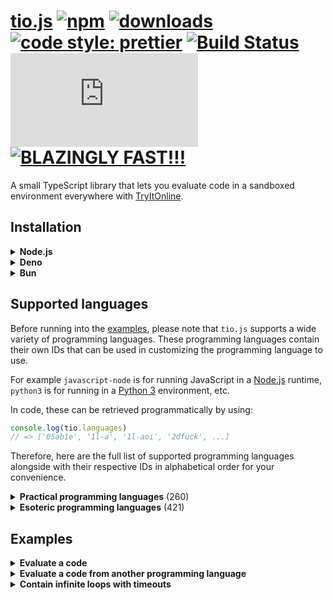# [tio.js][npm-url] [![npm][npm-image]][npm-url] [![downloads][downloads-image]][downloads-url] [![code style: prettier][prettier-image]][prettier-url] [![Build Status][ci-image]][ci-url] [![license][github-license-image]][github-license-url] [![BLAZINGLY FAST!!!][blazingly-fast-image]][blazingly-fast-url]

[npm-image]: https://img.shields.io/npm/v/tio.js.svg?style=flat-square
[npm-url]: https://npmjs.org/package/tio.js
[downloads-image]: https://img.shields.io/npm/dt/tio.js.svg?style=flat-square
[downloads-url]: https://npmjs.org/package/tio.js
[prettier-image]: https://img.shields.io/badge/code_style-prettier-ff69b4.svg?style=flat-square
[prettier-url]: https://github.com/prettier/prettier
[ci-image]: https://github.com/null8626/tio.js/workflows/CI/badge.svg
[ci-url]: https://github.com/null8626/tio.js/actions/workflows/CI.yml
[github-license-image]: https://img.shields.io/npm/l/tio.js?style=flat-square
[github-license-url]: https://github.com/null8626/tio.js/blob/master/LICENSE
[blazingly-fast-image]: https://img.shields.io/badge/speed-BLAZINGLY%20FAST!!!%20%F0%9F%94%A5%F0%9F%9A%80%F0%9F%92%AA%F0%9F%98%8E-brightgreen.svg?style=flat-square
[blazingly-fast-url]: https://twitter.com/acdlite/status/974390255393505280

A small TypeScript library that lets you evaluate code in a sandboxed environment everywhere with [TryItOnline](https://tio.run).

## Installation

<details>
<summary><b>Node.js</b></summary>

In your shell:

```console
$ npm install tio.js
```

In your code:

```js
import tio from 'tio.js'
```

</details>
<details>
<summary><b>Deno</b></summary>

In your code:

```js
import tio from 'npm:tio.js'
```

</details>
<details>
<summary><b>Bun</b></summary>

In your shell:

```console
$ bun install tio.js
```

In your code:

```js
import tio from 'tio.js'
```

</details>

## Supported languages

Before running into the [examples](#examples), please note that `tio.js` supports a wide variety of programming languages. These programming languages contain their own IDs that can be used in customizing the programming language to use.

For example `javascript-node` is for running JavaScript in a [Node.js](https://nodejs.org) runtime, `python3` is for running in a [Python 3](https://docs.python.org/3/) environment, etc.

In code, these can be retrieved programmatically by using:

```js
console.log(tio.languages)
// => ['05ab1e', '1l-a', '1l-aoi', '2dfuck', ...]
```

Therefore, here are the full list of supported programming languages alongside with their respective IDs in alphabetical order for your convenience.

<details>
<summary><b>Practical programming languages</b> (260)</summary>

| Name | ID |
|---|---|
| [ABC](https://homepages.cwi.nl/~steven/abc/) | `abc` |
| [ABC-assembler](https://github.com/Ourous/abc-wrapper-linux) | `abc-assembler` |
| [Ada (GNAT)](https://www.gnu.org/software/gnat/) | `ada-gnat` |
| [Agda](http://wiki.portal.chalmers.se/agda) | `agda` |
| [ALGOL 68 (Genie)](https://jmvdveer.home.xs4all.nl/algol.html) | `algol68g` |
| [Alice ML](https://github.com/aliceml/aliceml) | `aliceml` |
| [APL (Dyalog Unicode)](https://www.dyalog.com/) | `apl-dyalog` |
| [APL (Dyalog Classic)](https://www.dyalog.com/) | `apl-dyalog-classic` |
| [APL (Dyalog Extended)](https://github.com/abrudz/dyalog-apl-extended) | `apl-dyalog-extended` |
| [APL (dzaima/APL)](https://github.com/dzaima/APL) | `apl-dzaima` |
| [APL (ngn/apl)](https://gitlab.com/n9n/apl) | `apl-ngn` |
| [Appleseed](https://github.com/dloscutoff/appleseed) | `appleseed` |
| [ASPeRiX](https://github.com/TryItOnline/asperix) | `asperix` |
| [Assembly (as, x64, Linux)](https://sourceware.org/binutils/docs/as/index.html) | `assembly-as` |
| [Assembly (fasm, x64, Linux)](https://flatassembler.net/) | `assembly-fasm` |
| [Assembly (gcc, x64, Linux)](https://gcc.gnu.org/) | `assembly-gcc` |
| [Assembly (JWasm, x64, Linux)](https://github.com/JWasm/JWasm) | `assembly-jwasm` |
| [Assembly (nasm, x64, Linux)](http://www.nasm.us/) | `assembly-nasm` |
| [ATS2](https://sourceforge.net/projects/ats2-lang/) | `ats2` |
| [Attache](https://github.com/ConorOBrien-Foxx/Attache) | `attache` |
| [AWK](https://www.gnu.org/software/gawk/manual/gawk.html) | `awk` |
| [Bash](https://www.gnu.org/software/bash/) | `bash` |
| [bc](https://www.gnu.org/software/bc/manual/html_mono/bc.html) | `bc` |
| [BeanShell](http://www.beanshell.org/) | `beanshell` |
| [Boo](http://boo-lang.org/) | `boo` |
| [bosh](http://schilytools.sourceforge.net/bosh.html) | `bosh` |
| [Bracmat](https://github.com/BartJongejan/Bracmat) | `bracmat` |
| [Brat](https://github.com/presidentbeef/brat) | `brat` |
| [C (clang)](http://clang.llvm.org/) | `c-clang` |
| [C (gcc)](https://gcc.gnu.org/) | `c-gcc` |
| [C (tcc)](http://savannah.nongnu.org/projects/tinycc) | `c-tcc` |
| [Caboose](https://github.com/CabooseLang/Caboose) | `caboose` |
| [CakeML](https://cakeml.org/) | `cakeml` |
| [calc (TTK)](http://ciar.org/ttk/codecloset/calc/) | `calc2` |
| [Ceylon](https://ceylon-lang.org/) | `ceylon` |
| [Charm](https://github.com/Aearnus/charm) | `charm` |
| [Chapel](http://chapel.cray.com/) | `chapel` |
| [Checked C](https://github.com/Microsoft/checkedc) | `checkedc` |
| [Cheddar](http://cheddar.vihan.org/) | `cheddar` |
| [CIL (Mono IL assembler)](http://www.mono-project.com/docs/tools+libraries/tools/monodis/) | `cil-mono` |
| [cixl](https://github.com/basic-gongfu/cixl) | `cixl` |
| [Clean](https://github.com/Ourous/curated-clean-linux) | `clean` |
| [CLIPS](http://www.clipsrules.net/) | `clips` |
| [Common Lisp](http://www.clisp.org/) | `clisp` |
| [Clojure](https://clojure.org/) | `clojure` |
| [COBOL (GNU)](https://sourceforge.net/projects/open-cobol/) | `cobol-gnu` |
| [Cobra](http://cobra-language.com/) | `cobra` |
| [Coconut](http://coconut-lang.org/) | `coconut` |
| [CoffeeScript 1](http://coffeescript.org/) | `coffeescript` |
| [CoffeeScript 2](http://coffeescript.org/) | `coffeescript2` |
| [C++ (clang)](http://clang.llvm.org/) | `cpp-clang` |
| [C++ (gcc)](https://gcc.gnu.org/) | `cpp-gcc` |
| [CPY](https://github.com/vrsperanza/CPY) | `cpy` |
| [Cryptol](https://www.cryptol.net/) | `cryptol` |
| [Crystal](https://crystal-lang.org) | `crystal` |
| [C# (.NET Core)](https://www.microsoft.com/net/core/platform) | `cs-core` |
| [C# (Visual C# Compiler)](http://www.mono-project.com/docs/about-mono/releases/5.0.0/#csc) | `cs-csc` |
| [C# (Visual C# Interactive Compiler)](http://www.mono-project.com/docs/about-mono/releases/5.0.0/#csc) | `cs-csi` |
| [C# (Mono C# compiler)](http://www.mono-project.com/docs/about-mono/languages/csharp/) | `cs-mono` |
| [C# (Mono C# Shell)](http://www.mono-project.com/docs/tools+libraries/tools/repl/) | `cs-mono-shell` |
| [Curry (PAKCS)](https://www.informatik.uni-kiel.de/~pakcs/) | `curry-pakcs` |
| [Curry (Sloth)](http://babel.ls.fi.upm.es/research/Sloth/) | `curry-sloth` |
| [Cyclone](http://cyclone.thelanguage.org/) | `cyclone` |
| [D](https://dlang.org/) | `d` |
| [Dafny](https://github.com/Microsoft/dafny) | `dafny` |
| [Dart](https://www.dartlang.org/) | `dart` |
| [Dash](https://wiki.debian.org/Shell) | `dash` |
| [dc](https://www.gnu.org/software/bc/manual/dc-1.05/html_mono/dc.html) | `dc` |
| [dg](https://pyos.github.io/dg/) | `dg` |
| [DScript](https://github.com/ConorOBrien-Foxx/DScript) | `dscript` |
| [eC](https://ecere.org/) | `ec` |
| [ecpp + C (gcc)](https://github.com/aaronryank/ecpp) | `ecpp-c` |
| [ecpp + C++ (gcc)](https://github.com/aaronryank/ecpp) | `ecpp-cpp` |
| [Dyvil](https://github.com/dyvil/dyvil) | `dyvil` |
| [ed](https://www.gnu.org/software/ed/) | `ed` |
| [Egel](https://github.com/egel-lang/egel) | `egel` |
| [ELF (x86/x64, Linux)](https://refspecs.linuxfoundation.org/elf/elf.pdf) | `elf` |
| [Elixir](https://elixir-lang.org/) | `elixir` |
| [Emacs Lisp](https://www.gnu.org/software/emacs/manual/eintr.html) | `emacs-lisp` |
| [Erlang (escript)](http://erlang.org/doc/man/escript.html) | `erlang-escript` |
| [es](https://github.com/wryun/es-shell) | `es` |
| [Euphoria 3](http://rapideuphoria.com/index.html) | `euphoria3` |
| [Euphoria 4](https://openeuphoria.org) | `euphoria4` |
| [Factor](https://factorcode.org/) | `factor` |
| [Fantom](http://fantom.org/) | `fantom` |
| [Farnsworth](https://metacpan.org/pod/Language::Farnsworth) | `farnsworth` |
| [Felix](https://github.com/felix-lang/felix) | `felix` |
| [fish](https://fishshell.com/) | `fish-shell` |
| [FOCAL-69](http://www.cozx.com/dpitts/) | `focal` |
| [Forth (gforth)](http://www.complang.tuwien.ac.at/forth/gforth/Docs-html/) | `forth-gforth` |
| [Fortran (GFortran)](https://gcc.gnu.org/fortran/) | `fortran-gfortran` |
| [F# (.NET Core)](https://www.microsoft.com/net/core/platform) | `fs-core` |
| [F# (Mono)](http://www.mono-project.com/) | `fs-mono` |
| [Funky](https://github.com/TehFlaminTaco/Funky) | `funky` |
| [Funky 2](https://github.com/TehFlaminTaco/Funky2) | `funky2` |
| [GAP](https://www.gap-system.org/) | `gap` |
| [Gema](http://gema.sourceforge.net/) | `gema` |
| [gnuplot](http://www.gnuplot.info/) | `gnuplot` |
| [Go](https://golang.org/) | `go` |
| [Granule](https://github.com/granule-project/granule) | `granule` |
| [Groovy](http://groovy-lang.org/) | `groovy` |
| [Gwion](https://github.com/fennecdjay/gwion) | `gwion` |
| [HadesLang](https://github.com/Azer0s/HadesLang) | `hades` |
| [Haskell](https://www.haskell.org/) | `haskell` |
| [Haskell 1.2 (Gofer)](https://github.com/stasoid/Gofer) | `haskell-gofer` |
| [Haskell 98 (Hugs)](https://www.haskell.org/hugs) | `haskell-hugs` |
| [Literate Haskell](https://www.haskell.org/onlinereport/literate.html) | `haskell-literate` |
| [Haxe](https://haxe.org) | `haxe` |
| [Hobbes](https://github.com/Morgan-Stanley/hobbes) | `hobbes` |
| [Huginn](https://huginn.org/) | `huginn` |
| [Hy](http://hylang.org/) | `hy` |
| [Icon](https://github.com/gtownsend/icon) | `icon` |
| [Idris](https://www.idris-lang.org/) | `idris` |
| [ink](https://github.com/inkle/ink) | `ink` |
| [Io](http://iolanguage.org/) | `io` |
| [J](http://jsoftware.com/) | `j` |
| [jq](https://stedolan.github.io/jq/) | `jq` |
| [Jx](http://www.2bestsystems.com/foundation/j/jx1/) | `jx` |
| [Java (JDK)](http://jdk.java.net/) | `java-jdk` |
| [Java (OpenJDK 8)](http://openjdk.java.net/) | `java-openjdk` |
| [JavaScript (Babel Node)](https://babeljs.io/) | `javascript-babel-node` |
| [JavaScript (Node.js)](https://nodejs.org) | `javascript-node` |
| [JavaScript (SpiderMonkey)](https://developer.mozilla.org/en-US/docs/Mozilla/Projects/SpiderMonkey/Releases/45) | `javascript-spidermonkey` |
| [JavaScript (V8)](https://v8.dev/) | `javascript-v8` |
| [Joy](http://www.latrobe.edu.au/humanities/research/research-projects/past-projects/joy-programming-language) | `joy` |
| [Julia 0.4](http://julialang.org/) | `julia` |
| [Julia 1.0](http://julialang.org/) | `julia1x` |
| [Julia 0.5](http://julialang.org/) | `julia5` |
| [Julia 0.6](http://julialang.org/) | `julia6` |
| [Julia 0.7](http://julialang.org/) | `julia7` |
| [K (Kona)](https://github.com/kevinlawler/kona) | `k-kona` |
| [K (ngn/k)](https://bitbucket.org/ngn/k) | `k-ngn` |
| [K (oK)](https://github.com/JohnEarnest/ok) | `k-ok` |
| [Kobeři-C](https://github.com/fpeterek/Koberi-C) | `koberi-c` |
| [Koka](https://github.com/koka-lang/koka) | `koka` |
| [Kotlin](https://kotlinlang.org) | `kotlin` |
| [ksh](http://www.kornshell.com/) | `ksh` |
| [Lean](https://leanprover.github.io/) | `lean` |
| [Lily](http://fascinatedbox.github.io/lily/) | `lily` |
| [LLVM IR](http://llvm.org/docs/LangRef.html) | `llvm` |
| [Lua](https://www.lua.org/) | `lua` |
| [Lua (LuaJIT)](https://luajit.org/) | `lua-luajit` |
| [Lua (OpenResty)](https://openresty.org/en/) | `lua-openresty` |
| [M4](https://www.gnu.org/software/m4/m4.html) | `m4` |
| [Make](https://www.gnu.org/software/make/) | `make` |
| [Mamba](https://github.com/Gelbpunkt/mamba-lang) | `mamba` |
| [Wolfram Language (Mathematica)](https://www.wolfram.com/wolframscript/) | `mathematica` |
| [Mathics](http://mathics.github.io/) | `mathics` |
| [Maxima](http://maxima.sourceforge.net/) | `maxima` |
| [Moonscript](https://moonscript.org) | `moonscript` |
| [Mouse-79](http://mouse.davidgsimpson.com/mouse79/) | `mouse` |
| [Mouse-2002](http://mouse.davidgsimpson.com/mouse2002/) | `mouse2002` |
| [Mouse-83](http://mouse.davidgsimpson.com/mouse83/) | `mouse83` |
| [MUMPS](http://www.cs.uni.edu/~okane/) | `mumps` |
| [MY-BASIC](https://github.com/paladin-t/my_basic) | `my-basic` |
| [Nial](https://github.com/danlm/QNial7) | `nial` |
| [Nim](http://nim-lang.org/) | `nim` |
| [Oberon-07](https://miasap.se/obnc/) | `oberon-07` |
| [Object Pascal (FPC)](https://www.freepascal.org/) | `object-pascal-fpc` |
| [Objective-C (clang)](http://clang.llvm.org/) | `objective-c-clang` |
| [Objective-C (gcc)](https://gcc.gnu.org/onlinedocs/gcc-7.1.0/gcc/Objective-C.html) | `objective-c-gcc` |
| [occam-pi](http://projects.cs.kent.ac.uk/projects/kroc/trac/) | `occam-pi` |
| [OCaml](http://www.ocaml.org/) | `ocaml` |
| [Octave](https://www.gnu.org/software/octave/) | `octave` |
| [Odin](https://github.com/odin-lang/Odin) | `odin` |
| [OSH](https://www.oilshell.org/) | `osh` |
| [Pari/GP](http://pari.math.u-bordeaux.fr/) | `pari-gp` |
| [Pascal (FPC)](https://www.freepascal.org/) | `pascal-fpc` |
| [Perl 4](https://www.perl.org/) | `perl4` |
| [Perl 5](https://www.perl.org/) | `perl5` |
| [Perl 5 (cperl)](http://perl11.org/cperl/) | `perl5-cperl` |
| [Perl 6](https://github.com/nxadm/rakudo-pkg) | `perl6` |
| [Perl 6 (Niecza)](https://github.com/sorear/niecza) | `perl6-niecza` |
| [Phoenix](https://github.com/senselogic/PHOENIX) | `phoenix` |
| [PHP](https://php.net/) | `php` |
| [Physica](https://github.com/Mr-Xcoder/Physica) | `physica` |
| [PicoLisp](http://picolisp.com/) | `picolisp` |
| [Pike](https://pike.lysator.liu.se/) | `pike` |
| [PILOT (psPILOT)](https://github.com/FreeTrav/psPILOT) | `pilot-pspilot` |
| [PILOT (RPilot)](https://github.com/TryItOnline/pilot-rpilot) | `pilot-rpilot` |
| [Pony](https://www.ponylang.org/) | `pony` |
| [Positron](https://github.com/alexander-liao/positron) | `positron` |
| [PostScript (xpost)](https://github.com/luser-dr00g/xpost) | `postscript-xpost` |
| [PowerShell](https://github.com/TryItOnline/TioSetup/wiki/Powershell) | `powershell` |
| [PowerShell Core](https://github.com/PowerShell/PowerShell) | `powershell-core` |
| [Prolog (Ciao)](https://ciao-lang.org) | `prolog-ciao` |
| [Prolog (SWI)](http://www.swi-prolog.org) | `prolog-swi` |
| [Proton](https://github.com/alexander-liao/proton) | `proton` |
| [Proton 2.0](https://github.com/alexander-liao/proton-2.0) | `proton2` |
| [P#](https://github.com/p-org/PSharp) | `ps-core` |
| [Pure](https://github.com/agraef/pure-lang) | `pure` |
| [PureScript](http://www.purescript.org/) | `purescript` |
| [Python 1](https://www.python.org/download/releases/1.6.1/) | `python1` |
| [Python 2](https://docs.python.org/2/) | `python2` |
| [Python 2 (Cython)](http://cython.org/) | `python2-cython` |
| [Python 2 (IronPython)](http://ironpython.net) | `python2-iron` |
| [Python 2 (Jython)](http://www.jython.org) | `python2-jython` |
| [Python 2 (PyPy)](http://pypy.org/) | `python2-pypy` |
| [Python 3](https://docs.python.org/3/) | `python3` |
| [Python 3.8 (pre-release)](https://docs.python.org/3.8/) | `python38pr` |
| [Python 3 (Cython)](http://cython.org/) | `python3-cython` |
| [Python 3 (PyPy)](http://pypy.org/) | `python3-pypy` |
| [Python 3 (Stackless)](https://github.com/stackless-dev/stackless) | `python3-stackless` |
| [Q#](https://docs.microsoft.com/en-us/quantum/quantum-qr-intro?view=qsharp-preview) | `qs-core` |
| [R](https://www.r-project.org/) | `r` |
| [Racket](https://racket-lang.org/) | `racket` |
| [RAD](https://bitbucket.org/zacharyjtaylor/rad) | `rad` |
| [Rapira](https://github.com/freeduke33/rerap2) | `rapira` |
| [Reason](https://reasonml.github.io) | `reason` |
| [REBOL](http://www.rebol.com/) | `rebol` |
| [REBOL 3](http://www.rebol.com/rebol3/) | `rebol3` |
| [Red](http://www.red-lang.org) | `red` |
| [Rexx (Regina)](http://www.rexx.org/) | `rexx` |
| [Ring](https://github.com/ring-lang/ring) | `ring` |
| [rk](https://github.com/aaronryank/rk-lang) | `rk` |
| [Röda](https://github.com/fergusq/roda) | `roda` |
| [Ruby](https://www.ruby-lang.org/) | `ruby` |
| [Rust](https://www.rust-lang.org/) | `rust` |
| [Scala](http://www.scala-lang.org/) | `scala` |
| [Chez Scheme](https://cisco.github.io/ChezScheme/) | `scheme-chez` |
| [CHICKEN Scheme](https://www.call-cc.org/) | `scheme-chicken` |
| [Gambit Scheme (gsi)](http://gambitscheme.org) | `scheme-gambit` |
| [Guile](https://www.gnu.org/software/guile/) | `scheme-guile` |
| [sed 4.2.2](https://www.gnu.org/software/sed/) | `sed` |
| [sed](https://www.gnu.org/software/sed/) | `sed-gnu` |
| [sfk](http://stahlworks.com/dev/swiss-file-knife.html) | `sfk` |
| [Shnap](https://github.com/ShnapLang/Shnap) | `shnap` |
| [Sidef](https://github.com/trizen/sidef) | `sidef` |
| [Simula (cim)](https://directory.fsf.org/wiki/Cim) | `simula` |
| [SISAL](https://github.com/TryItOnline/sisalc) | `sisal` |
| [Standard ML (MLton)](http://www.mlton.org/) | `sml-mlton` |
| [SNOBOL4 (CSNOBOL4)](http://www.snobol4.org/csnobol4/) | `snobol4` |
| [Assembly (MIPS, SPIM)](https://github.com/TryItOnline/spim) | `spim` |
| [SQLite](https://www.sqlite.org/) | `sqlite` |
| [Squirrel](http://www.squirrel-lang.org/) | `squirrel` |
| [Stacked](https://github.com/ConorOBrien-Foxx/stacked) | `stacked` |
| [Swift](https://developer.apple.com/swift/) | `swift4` |
| [Tcl](http://tcl.tk/) | `tcl` |
| [tcsh](http://www.tcsh.org/) | `tcsh` |
| [TemplAt](https://github.com/ConorOBrien-Foxx/Attache/blob/master/TemplAt.md) | `templat` |
| [TypeScript](https://www.typescriptlang.org) | `typescript` |
| [uBASIC](https://github.com/EtchedPixels/ubasic) | `ubasic` |
| [Ursala](https://github.com/stasoid/Ursala) | `ursala` |
| [Vala](https://wiki.gnome.org/Projects/Vala) | `vala` |
| [Visual Basic .NET (.NET Core)](https://www.microsoft.com/net/core/platform) | `vb-core` |
| [Visual Basic .NET (Mono)](http://www.mono-project.com/docs/about-mono/languages/visualbasic/) | `visual-basic-net-mono` |
| [Visual Basic .NET (VBC)](http://www.mono-project.com/docs/about-mono/releases/5.12.0/#vbnet-compiler) | `visual-basic-net-vbc` |
| [V (vlang.io)](https://vlang.io) | `vlang` |
| [VSL](https://github.com/vsl-lang/VSL) | `vsl` |
| [WebAssembly (WaWrapper)](https://github.com/TryItOnline/wawrapper) | `wasm` |
| [Wren](https://github.com/munificent/wren) | `wren` |
| [Yabasic](http://www.yabasic.de) | `yabasic` |
| [yash](https://yash.osdn.jp) | `yash` |
| [B (ybc)](https://github.com/Leushenko/ybc) | `ybc` |
| [Z3](https://github.com/Z3Prover/z3) | `z3` |
| [Zephyr](https://github.com/dloscutoff/zephyr) | `zephyr` |
| [Zig](https://ziglang.org/) | `zig` |
| [zkl](http://www.zenkinetic.com/zkl.html) | `zkl` |
| [Zoidberg](https://metacpan.org/pod/Zoidberg) | `zoidberg` |
| [Zsh](https://www.zsh.org/) | `zsh` |

</summary>
</details>
<details>
<summary><b>Esoteric programming languages</b> (421)</summary>

| Name | ID |
|---|---|
| [4](https://github.com/urielieli/py-four) | `4` |
| [7](https://esolangs.org/wiki/7) | `7` |
| [33](https://github.com/TheOnlyMrCat/33) | `33` |
| [99](https://github.com/TryItOnline/99) | `99` |
| [05AB1E (legacy)](https://github.com/Adriandmen/05AB1E/tree/fb4a2ce2bce6660e1a680a74dd61b72c945e6c3b) | `05ab1e` |
| [1L_a](https://github.com/TryItOnline/1L_a) | `1l-a` |
| [1L_AOI](https://github.com/stasoid/1L_AOI) | `1l-aoi` |
| [2DFuck](https://gitlab.com/TheWastl/2DFuck) | `2dfuck` |
| [2L](https://github.com/TryItOnline/2L) | `2l` |
| [2sable](https://github.com/Adriandmen/2sable) | `2sable` |
| [3var](https://esolangs.org/wiki/3var) | `3var` |
| [a-gram](https://github.com/p1xels/a-gram) | `a-gram` |
| [A Pear Tree](https://esolangs.org/wiki/A_Pear_Tree) | `a-pear-tree` |
| [Acc!!](https://github.com/dloscutoff/Esolangs/tree/master/Acc!!) | `accbb` |
| [Aceto](https://github.com/aceto/aceto) | `aceto` |
| [Actually](https://github.com/Mego/Seriously) | `actually` |
| [Adapt](https://github.com/cairdcoinheringaahing/adapt) | `adapt` |
| [Add++](https://github.com/cairdcoinheringaahing/AddPlusPlus) | `addpp` |
| [ADJUST](https://github.com/TryItOnline/adjust) | `adjust` |
| [Agony](https://github.com/royvanrijn/JAgony) | `agony` |
| [Ahead](https://github.com/ajc2/ahead) | `ahead` |
| [Aheui (esotope)](https://github.com/aheui/pyaheui) | `aheui` |
| [Alchemist](https://github.com/bforte/Alchemist) | `alchemist` |
| [Alice](https://github.com/m-ender/alice) | `alice` |
| [Alice & Bob](https://github.com/bforte/alice-bob) | `alice-bob` |
| [AlphaBeta](https://github.com/TryItOnline/alphabeta) | `alphabeta` |
| [Alphabetti spaghetti](https://github.com/stasoid/Alphabetti-spaghetti) | `alphabetti-spaghetti` |
| [Alphuck](https://github.com/TryItOnline/brainfuck) | `alphuck` |
| [Alumin](https://github.com/ConorOBrien-Foxx/Alumin) | `alumin` |
| [The Amnesiac From Minsk](https://github.com/pavelbraginskiy/TheAmnesiacFromMinsk) | `amnesiac-from-minsk` |
| [Ante](https://github.com/michaeldv/ante) | `ante` |
| [anyfix](https://github.com/alexander-liao/anyfix) | `anyfix` |
| [ARBLE](https://github.com/TehFlaminTaco/ARBLE) | `arble` |
| [Archway](https://github.com/TryItOnline/archway) | `archway` |
| [Archway2](https://github.com/TryItOnline/archway) | `archway2` |
| [Arcyóu](https://github.com/Nazek42/arcyou) | `arcyou` |
| [ArnoldC](https://lhartikk.github.io/ArnoldC/) | `arnoldc` |
| [AsciiDots](https://github.com/aaronduino/asciidots) | `asciidots` |
| [Aubergine](https://esolangs.org/wiki/Aubergine) | `aubergine` |
| [axo](https://esolangs.org/wiki/Axo) | `axo` |
| [Backhand](https://github.com/GuyJoKing/Backhand) | `backhand` |
| [Bitwise Cyclic Tag But Way Worse](https://github.com/MilkyWay90/Bitwise-Cyclic-Tag-But-Way-Worse) | `bctbww` |
| [Bitwise Cyclic Tag But Way Worse 2.0](https://github.com/MilkyWay90/Bitwise-Cyclic-Tag-But-Way-Worse) | `bctbww2` |
| [Beam](https://github.com/ETHproductions/beam-js) | `beam` |
| [Bean](https://github.com/patrickroberts/bean) | `bean` |
| [Beatnik](https://esolangs.org/wiki/Beatnik) | `beatnik` |
| [Beeswax](https://github.com/m-lohmann/BeeswaxEsolang.jl) | `beeswax` |
| [Befunge-93](https://github.com/catseye/Befunge-93) | `befunge` |
| [Befunge-93 (FBBI)](https://github.com/catseye/FBBI) | `befunge-93-fbbi` |
| [Befunge-93 (MTFI)](https://github.com/TryItOnline/befunge-97-mtfi) | `befunge-93-mtfi` |
| [Befunge-93 (PyFunge)](https://pythonhosted.org/PyFunge/) | `befunge-93-pyfunge` |
| [Befunge-96 (MTFI)](https://github.com/TryItOnline/befunge-97-mtfi) | `befunge-96-mtfi` |
| [Befunge-97 (MTFI)](https://github.com/TryItOnline/befunge-97-mtfi) | `befunge-97-mtfi` |
| [Befunge-98 (FBBI)](https://github.com/catseye/FBBI) | `befunge-98` |
| [Befunge-98 (PyFunge)](https://pythonhosted.org/PyFunge/) | `befunge-98-pyfunge` |
| [Bit](https://github.com/FireCubez/bit) | `bit` |
| [BitBitJump](https://github.com/TryItOnline/bitbitjump) | `bitbitjump` |
| [bitch](https://github.com/Helen0903/bitch) | `bitch` |
| [bitch (bit-h)](https://github.com/int-e/bits/tree/master/hs) | `bitch-bith` |
| [bitch (shifty)](https://github.com/int-e/bits/tree/master/cc) | `bitch-shifty` |
| [BitChanger](https://github.com/TryItOnline/bitchanger) | `bitchanger` |
| [BitCycle](https://github.com/dloscutoff/esolangs/tree/master/BitCycle) | `bitcycle` |
| [Bitwise](https://github.com/aaronryank/bitwise) | `bitwise` |
| [Black (blak)](https://github.com/TryItOnline/blak) | `blak` |
| [Binary Lambda Calculus](https://tromp.github.io/cl/cl.html) | `blc` |
| [Boolfuck](https://github.com/TryItOnline/boolfuck) | `boolfuck` |
| [Bot Engine](https://github.com/SuperJedi224/Bot-Engine) | `bot-engine` |
| [Brachylog v1](https://github.com/JCumin/Brachylog/releases) | `brachylog` |
| [Brachylog](https://github.com/JCumin/Brachylog) | `brachylog2` |
| [Braille](https://github.com/TryItOnline/braille) | `braille` |
| [Brain-Flak](https://github.com/DJMcMayhem/Brain-Flak) | `brain-flak` |
| [Brainbash](https://github.com/ConorOBrien-Foxx/Brainbash) | `brainbash` |
| [brainbool](https://github.com/TryItOnline/brainfuck) | `brainbool` |
| [BrainFlump](https://github.com/dylanrenwick/BrainFlump) | `brainflump` |
| [brainfuck](https://github.com/TryItOnline/brainfuck) | `brainfuck` |
| [Braingolf](https://github.com/dylanrenwick/braingolf) | `braingolf` |
| [Brain-Flak (BrainHack)](https://github.com/Flakheads/BrainHack) | `brainhack` |
| [Brainlove](https://github.com/TryItOnline/brainfuck) | `brainlove` |
| [BrainSpace](https://code.google.com/archive/p/brainspace/) | `brainspace` |
| [Brian & Chuck](https://github.com/m-ender/brian-chuck) | `brian-chuck` |
| [Broccoli](https://github.com/broccoli-lang/broccoli) | `broccoli` |
| [Bubblegum](https://esolangs.org/wiki/Bubblegum) | `bubblegum` |
| [Burlesque](https://github.com/FMNSSun/Burlesque) | `burlesque` |
| [BuzzFizz](https://esolangs.org/wiki/BuzzFizz) | `buzzfizz` |
| [Bitwise Fuckery](https://github.com/cairdcoinheringaahing/Bitwise-Fuckery) | `bwfuckery` |
| [Canvas](https://github.com/dzaima/Canvas) | `canvas` |
| [Cardinal](https://www.esolangs.org/wiki/Cardinal) | `cardinal` |
| [Carol & Dave](https://github.com/bforte/carol-dave) | `carol-dave` |
| [Carrot](https://github.com/kritixilithos/Carrot) | `carrot` |
| [Cascade](https://github.com/GuyJoKing/Cascade) | `cascade` |
| [Catholicon](https://github.com/okx-code/Catholicon) | `catholicon` |
| [Cauliflower](https://github.com/broccoli-lang/broccoli) | `cauliflower` |
| [Ceres](https://github.com/alexander-liao/ceres) | `ceres` |
| [Chain](https://github.com/ConorOBrien-Foxx/Chain) | `chain` |
| [Chef](http://search.cpan.org/~smueller/Acme-Chef/) | `chef` |
| [Changeling](https://github.com/DennisMitchell/shapescript) | `changeling` |
| [Charcoal](https://github.com/somebody1234/Charcoal) | `charcoal` |
| [Check](https://github.com/ScratchMan544/check-lang) | `check` |
| [Chip](https://github.com/Phlarx/chip) | `chip` |
| [Cinnamon Gum](https://github.com/quartata/cinnamon-gum) | `cinnamon-gum` |
| [CJam](https://sourceforge.net/p/cjam) | `cjam` |
| [Clam](https://github.com/dylanrenwick/Clam) | `clam` |
| [,,,](https://github.com/totallyhuman/commata) | `commata` |
| [Commentator](https://github.com/cairdcoinheringaahing/Commentator) | `commentator` |
| [Commercial](https://github.com/TryItOnline/commercial) | `commercial` |
| [Condit](https://github.com/TryItOnline/condit) | `condit` |
| [Convex](https://github.com/GamrCorps/Convex) | `convex` |
| [Cood](https://github.com/jesobreira/cood/tree/php-interpreter) | `cood` |
| [Corea](https://github.com/ConorOBrien-Foxx/Corea) | `corea` |
| [COW](https://bigzaphod.github.io/COW/) | `cow` |
| [cQuents](https://github.com/stestoltz/cQuents) | `cquents` |
| [Crayon](https://github.com/ETHproductions/crayon) | `crayon` |
| [CSL](https://github.com/jammy-dodgers/CSL) | `csl` |
| [Cubically](https://github.com/aaronryank/cubically) | `cubically` |
| [Cubix](https://github.com/ETHproductions/cubix) | `cubix` |
| [Curlyfrick](https://github.com/JonoCode9374/CFEsolang) | `curlyfrick` |
| [Cy](https://github.com/cyoce/Cy) | `cy` |
| [D2](https://github.com/ConorOBrien-Foxx/Attache/blob/master/D2.md) | `d2` |
| [Deadfish~](https://github.com/TryItOnline/deadfish-) | `deadfish-` |
| [Decimal](https://github.com/aaronryank/Decimal) | `decimal` |
| [Del\|m\|t](https://github.com/MistahFiggins/Delimit) | `delimit` |
| [Deorst](https://github.com/cairdcoinheringaahing/Deorst) | `deorst` |
| [Dirty](https://github.com/Ourous/dirty) | `dirty` |
| [Detour](https://github.com/cyoce/detour) | `detour` |
| [DOBELA](https://deewiant.iki.fi/projects/dobelx64/) | `dobela` |
| [DOBELA (dobcon)](https://github.com/stasoid/DOBELA) | `dobela-dobcon` |
| [Dodos](https://github.com/DennisMitchell/dodos) | `dodos` |
| [Dreaderef](https://github.com/ScratchMan544/Dreaderef) | `dreaderef` |
| [Drive-In Window](https://github.com/TryItOnline/drive-in-window) | `drive-in-window` |
| [DStack](https://github.com/alejandrocoria/DStack) | `dstack` |
| [eacal](https://github.com/ConorOBrien-Foxx/eacal) | `eacal` |
| [!@#$%^&*()_+](https://github.com/ConorOBrien-Foxx/ecndpcaalrlp) | `ecndpcaalrlp` |
| [Element](https://github.com/PhiNotPi/Element) | `element` |
| [ELVM-IR](https://github.com/shinh/elvm) | `elvm-ir` |
| [Emmental](https://github.com/catseye/Emmental) | `emmental` |
| [Emoji](https://esolangs.org/wiki/Emoji) | `emoji` |
| [Emoji-gramming](https://github.com/TryItOnline/Emoji-gramming) | `emoji-gramming` |
| [Emojicode 0.5](http://www.emojicode.org/) | `emojicode` |
| [Emojicode](http://www.emojicode.org/) | `emojicode6` |
| [EmojiCoder](https://github.com/TryItOnline/EmojiCoder) | `emojicoder` |
| [emotifuck](https://github.com/Romulus10/emotif___) | `emotifuck` |
| [Emotinomicon](https://github.com/ConorOBrien-Foxx/Emotinomicon) | `emotinomicon` |
| [(())](https://esolangs.org/wiki/(())) | `empty-nest` |
| [Enlist](https://github.com/alexander-liao/enlist) | `enlist` |
| [ESOPUNK](https://gitlab.com/Blacksilver/pyesopunk) | `esopunk` |
| [ETA](http://www.miketaylor.org.uk/tech/eta/doc/) | `eta` |
| [evil](https://web.archive.org/web/20070103000858/www1.pacific.edu/~twrensch/evil/index.html) | `evil` |
| [Explode](https://github.com/stestoltz/Explode) | `explode` |
| [Extended Brainfuck Type I](https://github.com/TryItOnline/brainfuck) | `extended-brainfuck-type-i` |
| [ExtraC](https://github.com/ConorOBrien-Foxx/extrac) | `extrac` |
| [face](https://github.com/KeyboardFire/face) | `face` |
| [FALSE](https://github.com/somebody1234/FALSE) | `false` |
| [FerNANDo](https://esolangs.org/wiki/FerNANDo) | `fernando` |
| [FEU](https://github.com/TryItOnline/feu) | `feu` |
| [FIM++](https://github.com/avian2/fimpp) | `fimpp` |
| [><>](https://esolangs.org/wiki/Fish) | `fish` |
| [Fission](https://github.com/C0deH4cker/Fission) | `fission` |
| [Fission 2](https://github.com/C0deH4cker/Fission) | `fission2` |
| [Flipbit](https://github.com/cairdcoinheringaahing/Flipbit) | `flipbit` |
| [Floater](https://github.com/Zom-B/Floater) | `floater` |
| [Flobnar](https://github.com/Reconcyl/flobnar) | `flobnar` |
| [Foam](https://github.com/Reconcyl/foam-lang) | `foam` |
| [Foo](https://esolangs.org/wiki/Foo) | `foo` |
| [Forget](https://github.com/BenjaminUrquhart/Forget) | `forget` |
| [Forked](https://github.com/aaronryank/Forked) | `forked` |
| [Forte](https://github.com/judofyr/forter) | `forte` |
| [Fourier](https://github.com/beta-decay/Fourier) | `fourier` |
| [FRACTRAN](https://github.com/DennisMitchell/ffi) | `fractran` |
| [Fueue](https://github.com/TryItOnline/fueue) | `fueue` |
| [Funciton](https://github.com/Timwi/Funciton) | `funciton` |
| [Functoid](https://github.com/bforte/Functoid) | `functoid` |
| [Fynyl](https://github.com/ConorOBrien-Foxx/Fynyl) | `fynyl` |
| [Gaia](https://github.com/splcurran/Gaia) | `gaia` |
| [Gaot++](https://github.com/TryItOnline/gaotpp) | `gaotpp` |
| [Geo](https://github.com/cairdcoinheringaahing/Orst-Geo) | `geo` |
| [Glypho](https://web.archive.org/web/20060621185740/http://www4.ncsu.edu/~bcthomp2/glypho.txt) | `glypho` |
| [Glypho (shorthand)](https://web.archive.org/web/20060621185740/http://www4.ncsu.edu/~bcthomp2/glypho.txt) | `glypho-shorthand` |
| [Gol><>](https://github.com/Sp3000/Golfish) | `golfish` |
| [GolfScript](http://www.golfscript.com/golfscript/) | `golfscript` |
| [Grass](https://github.com/TryItOnline/grass) | `grass` |
| [Grime](https://github.com/iatorm/grime) | `grime` |
| [GS2](https://github.com/nooodl/gs2) | `gs2` |
| [hASM](https://github.com/pavelbraginskiy/hASM) | `hasm` |
| [Haystack](https://github.com/kade-robertson/haystack) | `haystack` |
| [Half-Broken Car in Heavy Traffic](https://git.metanohi.name/hbcht.git/) | `hbcht` |
| [Hyper-Dimensional Brainfuck](https://github.com/Property404/hdbf) | `hdbf` |
| [Hexagony](https://github.com/m-ender/hexagony) | `hexagony` |
| [Hodor](https://github.com/hummingbirdtech/hodor) | `hodor` |
| [Homespring](https://github.com/TryItOnline/homespring) | `homespring` |
| [Hexadecimal Stacking Pseudo-Assembly Language](https://github.com/ConorOBrien-Foxx/Hexadecimal-Stacking-Pseudo-Assembly-Language) | `hspal` |
| [Husk](https://github.com/barbuz/Husk) | `husk` |
| [I](https://github.com/mlochbaum/ILanguage) | `i` |
| [iag](https://github.com/TryItOnline/iag) | `iag` |
| [Incident](https://github.com/TryItOnline/incident) | `incident` |
| [INTERCAL](http://www.catb.org/~esr/intercal/) | `intercal` |
| [JAEL](https://github.com/eduardoHoefel/JAEL) | `jael` |
| [J-uby](https://github.com/cyoce/J-uby) | `j-uby` |
| [Japt](https://github.com/ETHproductions/japt) | `japt` |
| [Jelly](https://github.com/DennisMitchell/jelly) | `jelly` |
| [Jellyfish](https://github.com/iatorm/jellyfish) | `jellyfish` |
| [kavod](https://github.com/ConorOBrien-Foxx/kavod) | `kavod` |
| [Keg](https://github.com/JonoCode9374/Keg) | `keg` |
| [Kipple (cipple)](https://github.com/graue/esofiles/tree/master/kipple) | `kipple-cipple` |
| [Klein](https://github.com/Wheatwizard/Klein) | `klein` |
| [krrp](https://github.com/jfrech/krrp) | `krrp` |
| [l33t](https://github.com/TryItOnline/l33t) | `l33t` |
| [Labyrinth](https://github.com/m-ender/labyrinth) | `labyrinth` |
| [Lean Mean Bean Machine](https://github.com/dylanrenwick/lmbm) | `lmbm` |
| [LNUSP](https://github.com/TryItOnline/lnusp) | `lnusp` |
| [Locksmith](https://github.com/ConorOBrien-Foxx/Locksmith) | `locksmith` |
| [Logicode](https://github.com/LogicodeLang/Logicode) | `logicode` |
| [LOLCODE](http://lolcode.org/) | `lolcode` |
| [Lost](https://github.com/Wheatwizard/Lost) | `lost` |
| [LOWER](https://github.com/ConorOBrien-Foxx/LOWER) | `lower` |
| [Ly](https://github.com/LyricLy/Ly) | `ly` |
| [M](https://github.com/DennisMitchell/m) | `m` |
| [MachineCode](https://github.com/aaronryank/MachineCode) | `machinecode` |
| [Malbolge](https://github.com/TryItOnline/malbolge) | `malbolge` |
| [Malbolge Unshackled](https://github.com/TryItOnline/malbolge-unshackled) | `malbolge-unshackled` |
| [MarioLANG](https://github.com/tomsmeding/MarioLANG) | `mariolang` |
| [Mascarpone](https://github.com/catseye/Mascarpone) | `mascarpone` |
| [MathGolf](https://github.com/maxbergmark/mathgolf) | `mathgolf` |
| [MATL](https://github.com/lmendo/MATL) | `matl` |
| [Maverick](https://github.com/ConorOBrien-Foxx/Maverick) | `maverick` |
| [MaybeLater](https://github.com/TehFlaminTaco/MaybeLater) | `maybelater` |
| [Memory GAP](https://github.com/ConorOBrien-Foxx/memory-GAP) | `memory-gap` |
| [MiLambda](https://github.com/TryItOnline/MiLambda) | `milambda` |
| [Milky Way](https://github.com/zachgates/Milky-Way) | `milky-way` |
| [MineFriff](https://github.com/JonoCode9374/Minefriff) | `minefriff` |
| [Minimal-2D](https://esolangs.org/wiki/Minimal-2D) | `minimal-2d` |
| [miniML](https://github.com/feresum/acml) | `miniml` |
| [Minkolang](https://github.com/elendiastarman/Minkolang) | `minkolang` |
| [Mirror](https://github.com/alexander-liao/mirror) | `mirror` |
| [Momema](https://github.com/ScratchMan544/momema) | `momema` |
| [Monkeys](https://github.com/TryItOnline/monkeys) | `monkeys` |
| [Moorhens](https://github.com/Wheatwizard/Moorhen/tree/v2.0-dev) | `moorhens` |
| [Mornington Crescent](https://github.com/padarom/esoterpret) | `mornington-crescent` |
| [µ6](https://github.com/bforte/mu6) | `mu6` |
| [Muriel](https://github.com/catseye/Muriel) | `muriel` |
| [MY](https://bitbucket.org/zacharyjtaylor/my-language) | `my` |
| [nameless language](https://github.com/bforte/nameless-lang) | `nameless` |
| [Nandy](https://github.com/EdgyNerd/Nandy) | `nandy` |
| [Nikud](https://github.com/bary12/Nikud) | `nikud` |
| [Neim](https://github.com/okx-code/Neim) | `neim` |
| [Neutrino](https://github.com/alexander-liao/neutrino) | `neutrino` |
| [Nhohnhehr](https://github.com/catseye/Nhohnhehr) | `nhohnhehr` |
| [No](https://github.com/cairdcoinheringaahing/Uno-No) | `no` |
| [Noether](https://github.com/beta-decay/Noether) | `noether` |
| [NotQuiteThere](https://github.com/cairdcoinheringaahing/NotQuiteThere) | `nqt` |
| [NTFJ (NTFJC)](https://github.com/ConorOBrien-Foxx/ntfjc) | `ntfjc` |
| [Numberwang](https://esolangs.org/wiki/Numberwang_(brainfuck_derivative)) | `numberwang` |
| [Oasis](https://github.com/Adriandmen/Oasis) | `oasis` |
| [ObCode](https://gitlab.com/TheWastl/ObCode) | `obcode` |
| [Ohm](https://github.com/nickbclifford/Ohm/tree/v1) | `ohm` |
| [Ohm v2](https://github.com/nickbclifford/Ohm) | `ohm2` |
| [OML](https://github.com/ConorOBrien-Foxx/OML) | `oml` |
| [oOo CODE](https://github.com/TryItOnline/brainfuck) | `ooocode` |
| [Oration](https://github.com/ConorOBrien-Foxx/Assorted-Programming-Languages/tree/master/oration) | `oration` |
| [ORK](https://github.com/TryItOnline/ork) | `ork` |
| [Orst](https://github.com/cairdcoinheringaahing/Orst-Geo) | `orst` |
| [05AB1E](https://github.com/Adriandmen/05AB1E) | `osabie` |
| [Pain-Flak](https://github.com/Cis112233/Pain-Flak) | `pain-flak` |
| [Paradoc](https://github.com/betaveros/paradoc) | `paradoc` |
| [Parenthesis Hell](https://github.com/qpliu/esolang/tree/master/ph) | `parenthesis-hell` |
| [Parenthetic](https://github.com/cammckinnon/Parenthetic) | `parenthetic` |
| [PATH](https://sourceforge.net/projects/pathlang/) | `path` |
| [pbrain](http://www.parkscomputing.com/applications/pbrain/) | `pbrain` |
| [Phooey](https://github.com/ConorOBrien-Foxx/Phooey) | `phooey` |
| [Piet](https://github.com/cincodenada/bertnase_npiet) | `piet` |
| [PingPong](https://github.com/graue/esofiles/tree/master/pingpong) | `pingpong` |
| [Pip](https://github.com/dloscutoff/pip) | `pip` |
| [Pixiedust](https://github.com/The-Snide-Sniper/pixiedust) | `pixiedust` |
| [pl](https://github.com/quartata/pl-lang) | `pl` |
| [PostL](https://github.com/alexander-liao/postfix-lang) | `postl` |
| [Prelude](https://esolangs.org/wiki/Prelude) | `prelude` |
| [Premier](https://github.com/ConorOBrien-Foxx/Premier) | `premier` |
| [Preproc](https://gitlab.com/PavelBraginskiy/preproc) | `preproc` |
| [Purple](https://esolangs.org/wiki/Purple) | `purple` |
| [Pushy](https://github.com/FTcode/Pushy) | `pushy` |
| [Puzzlang](https://github.com/AndoDaan/EsotericLanguages/blob/master/Puzzlang/InPuzzlang.lua) | `puzzlang` |
| [Pyke](https://github.com/muddyfish/PYKE) | `pyke` |
| [Pylons](https://github.com/morganthrapp/Pylons-lang) | `pylons` |
| [PynTree](https://github.com/alexander-liao/pyn-tree) | `pyn-tree` |
| [Pyon](https://github.com/alexander-liao/pyon) | `pyon` |
| [Pyramid Scheme](https://github.com/ConorOBrien-Foxx/Pyramid-Scheme) | `pyramid-scheme` |
| [Pyret](https://www.pyret.org/) | `pyret` |
| [Pyt](https://github.com/mudkip201/pyt) | `pyt` |
| [Pyth](https://github.com/isaacg1/pyth) | `pyth` |
| [???](https://github.com/ararslan/qqq-lang) | `qqq` |
| [QuadR](https://github.com/abrudz/QuadRS) | `quadr` |
| [Quadrefunge-97 (MTFI)](https://github.com/TryItOnline/befunge-97-mtfi) | `quadrefunge-97-mtfi` |
| [QuadS](https://github.com/abrudz/QuadRS) | `quads` |
| [Quarterstaff](https://github.com/Destructible-Watermelon/Quarterstaff) | `quarterstaff` |
| [Quintefunge-97 (MTFI)](https://github.com/TryItOnline/befunge-97-mtfi) | `quintefunge-97-mtfi` |
| [Rail](https://esolangs.org/wiki/Rail) | `rail` |
| [Random Brainfuck](https://github.com/TryItOnline/brainfuck) | `random-brainfuck` |
| [Re:direction](https://esolangs.org/wiki/Re:direction) | `re-direction` |
| [Recursiva](https://github.com/officialaimm/recursiva) | `recursiva` |
| [Reng](https://github.com/ConorOBrien-Foxx/Reng) | `reng` |
| [ReRegex](https://github.com/TehFlaminTaco/ReRegex) | `reregex` |
| [res](https://github.com/A-ee/res) | `res` |
| [ResPlicate](https://github.com/TryItOnline/ResPlicate) | `resplicate` |
| [Reticular](https://github.com/ConorOBrien-Foxx/reticular) | `reticular` |
| [Retina 0.8.2](https://github.com/m-ender/retina/wiki/The-Language/a950ad7d925ec9316e3e2fb2cf5d49fd15d23e3d) | `retina` |
| [Retina](https://github.com/m-ender/retina/wiki/The-Language) | `retina1` |
| [RETURN](https://github.com/TryItOnline/return) | `return` |
| [Rockstar](https://github.com/yanorestes/rockstar-py) | `rockstar` |
| [ROOP](https://github.com/alejandrocoria/ROOP) | `roop` |
| [Ropy](https://github.com/TryItOnline/ropy) | `ropy` |
| [Rotor](https://github.com/quartata/rotor-lang) | `rotor` |
| [RProgN](https://github.com/TehFlaminTaco/Reverse-Programmer-Notation) | `rprogn` |
| [RProgN 2](https://github.com/TehFlaminTaco/RProgN-2) | `rprogn-2` |
| [Runic Enchantments](https://github.com/Draco18s/RunicEnchantments/tree/Console) | `runic` |
| [Rutger](https://github.com/cairdcoinheringaahing/Rutger) | `rutger` |
| [Sad-Flak](https://github.com/Destructible-Watermelon/Sad-Flak) | `sad-flak` |
| [Sakura](https://github.com/TryItOnline/sakura) | `sakura` |
| [Symbolic Brainfuck](https://github.com/KelsonBall/Esolangs.Sbf) | `sbf` |
| [Seed](https://github.com/TryItOnline/seed) | `seed` |
| [Septefunge-97 (MTFI)](https://github.com/TryItOnline/befunge-97-mtfi) | `septefunge-97-mtfi` |
| [Seriously](https://github.com/Mego/Seriously/tree/v1) | `seriously` |
| [Sesos](https://github.com/DennisMitchell/sesos) | `sesos` |
| [Set](https://github.com/somebody1234/Set) | `set` |
| [Sexefunge-97 (MTFI)](https://github.com/TryItOnline/befunge-97-mtfi) | `sexefunge-97-mtfi` |
| [ShapeScript](https://github.com/DennisMitchell/shapescript) | `shapescript` |
| [shortC](https://github.com/aaronryank/shortC) | `shortc` |
| [Shove](https://github.com/TryItOnline/shove) | `shove` |
| [;#+](https://github.com/ConorOBrien-Foxx/shp) | `shp` |
| [Shtriped](https://github.com/HelkaHomba/shtriped) | `shtriped` |
| [S.I.L.O.S](https://github.com/rjhunjhunwala/S.I.L.O.S) | `silos` |
| [Silberjoder](https://github.com/quintopia/Silberjoder) | `silberjoder` |
| [Simplefunge](https://github.com/TryItOnline/simplefunge) | `simplefunge` |
| [Implicit](https://github.com/aaronryank/Implicit) | `simplestack` |
| [Simplex](https://github.com/ConorOBrien-Foxx/Simplex) | `simplex` |
| [Sisi](https://github.com/dloscutoff/Esolangs/tree/master/Sisi) | `sisi` |
| [///](https://esolangs.org/wiki////) | `slashes` |
| [Self-modifying Brainfuck](https://soulsphere.org/hacks/smbf/) | `smbf` |
| [smol](https://github.com/ConorOBrien-Foxx/smol) | `smol` |
| [Snails](https://github.com/feresum/PMA) | `snails` |
| [Snowman](https://github.com/KeyboardFire/snowman-lang) | `snowman` |
| [SNUSP (Modular)](https://github.com/TryItOnline/snusp) | `snusp` |
| [SNUSP (Bloated)](https://github.com/TryItOnline/Bloated-SNUSP) | `snusp-bloated` |
| [SNUSP (Snuspi)](https://github.com/graue/esofiles/tree/master/snusp) | `snuspi` |
| [Somme](https://github.com/ConorOBrien-Foxx/Somme) | `somme` |
| [Spaced](https://github.com/ConorOBrien-Foxx/spaced) | `spaced` |
| [Shakespeare Programming Language](https://github.com/TryItOnline/spl) | `spl` |
| [Spoon](https://github.com/TryItOnline/spoon) | `spoon` |
| [Stack Cats](https://github.com/m-ender/stackcats) | `stackcats` |
| [*><>](https://github.com/redstarcoder/go-starfish) | `starfish` |
| [Starry](https://esolangs.org/wiki/Starry) | `starry` |
| [Stax](https://github.com/tomtheisen/stax) | `stax` |
| [Stencil](https://github.com/abrudz/Stencil) | `stencil` |
| [Stones](https://github.com/cheezgi/stones) | `stones` |
| [str](https://github.com/ConorOBrien-Foxx/str) | `str` |
| [Straw](https://github.com/TryItOnline/straw) | `straw` |
| [Subskin](https://github.com/TryItOnline/subskin) | `subskin` |
| [Sumerian](https://github.com/beta-decay/Sumerian) | `sumerian` |
| [SuperMarioLang](https://github.com/charliealejo/SuperMarioLang) | `supermariolang` |
| [Super Stack!](https://github.com/TryItOnline/superstack) | `superstack` |
| [Surface](https://github.com/TryItOnline/surface) | `surface` |
| [Swap](https://github.com/splcurran/Swap) | `swap` |
| [Syms](https://github.com/CatsAreFluffy/syms) | `syms` |
| [Symbolic Python](https://github.com/FTcode/Symbolic-Python) | `symbolic-python` |
| [TacO](https://github.com/TehFlaminTaco/TacO) | `taco` |
| [Tampio (functional)](https://github.com/fergusq/tampio/tree/functional) | `tampio` |
| [Tampio (imperative)](https://github.com/fergusq/tampio) | `tampioi` |
| [Tamsin](https://github.com/catseye/Tamsin) | `tamsin` |
| [TapeBagel](https://github.com/TryItOnline/tapebagel) | `tapebagel` |
| [Taxi](https://bigzaphod.github.io/Taxi/) | `taxi` |
| [Templates Considered Harmful](https://github.com/feresum/tmp-lang) | `templates` |
| [Thing](https://gitlab.com/gnu-nobody/Thinglang) | `thing` |
| [Threead](https://github.com/TehFlaminTaco/Threead) | `threead` |
| [Thue](https://esolangs.org/wiki/Thue) | `thue` |
| [Thutu](https://esolangs.org/wiki/Thutu) | `thutu` |
| [Tidy](https://github.com/ConorOBrien-Foxx/Tidy) | `tidy` |
| [TinCan](https://github.com/TryItOnline/tincan) | `tincan` |
| [tinyBF](https://github.com/TryItOnline/brainfuck) | `tinybf` |
| [tinylisp](https://github.com/dloscutoff/Esolangs/tree/master/tinylisp) | `tinylisp` |
| [Tir](https://github.com/ConorOBrien-Foxx/Tir) | `tir` |
| [TIS](https://github.com/Phlarx/tis) | `tis` |
| [Toi](https://github.com/kritixilithos/toi) | `toi` |
| [Turing Machine But Way Worse](https://github.com/MilkyWay90/Turing-Machine-But-Way-Worse) | `tmbww` |
| [TRANSCRIPT](https://web.archive.org/web/20071018030927/http://www.corknut.org/code/transcript/) | `transcript` |
| [Trefunge-97 (MTFI)](https://github.com/TryItOnline/befunge-97-mtfi) | `trefunge-97-mtfi` |
| [Trefunge-98 (PyFunge)](https://pythonhosted.org/PyFunge/) | `trefunge-98-pyfunge` |
| [Triangular](https://github.com/aaronryank/triangular) | `triangular` |
| [Triangularity](https://github.com/Mr-Xcoder/Triangularity) | `triangularity` |
| [Trigger](http://yiap.nfshost.com/esoteric/trigger/trigger.html) | `trigger` |
| [Triple Threat](https://github.com/TryItOnline/Triple-Threat) | `triple-threat` |
| [TrumpScript](https://github.com/samshadwell/TrumpScript) | `trumpscript` |
| [Turtlèd](https://github.com/Destructible-Watermelon/Turtl-d) | `turtled` |
| [Underload](https://github.com/catseye/stringie) | `underload` |
| [Unefunge-97 (MTFI)](https://github.com/TryItOnline/befunge-97-mtfi) | `unefunge-97-mtfi` |
| [Unefunge-98 (PyFunge)](https://pythonhosted.org/PyFunge/) | `unefunge-98-pyfunge` |
| [Unicat](https://github.com/gemdude46/unicat) | `unicat` |
| [Unlambda](http://www.madore.org/~david/programs/unlambda/) | `unlambda` |
| [Uno](https://github.com/cairdcoinheringaahing/Uno-No) | `uno` |
| [Unreadable](https://esolangs.org/wiki/Unreadable) | `unreadable` |
| [V (vim)](https://github.com/DJMcMayhem/V) | `v` |
| [V (FMota)](https://github.com/TryItOnline/v-fmota) | `v-fmota` |
| [VAR](https://github.com/machalvan/VAR/) | `var` |
| [Verbosity](https://github.com/cairdcoinheringaahing/Verbosity) | `verbosity` |
| [Verbosity v2](https://github.com/cairdcoinheringaahing/Verbosity-v2) | `verbosity2` |
| [Versert](http://mearie.org/projects/versert/) | `versert` |
| [Vitsy](https://github.com/VTCAKAVSMoACE/Vitsy) | `vitsy` |
| [The Waterfall Model](https://esolangs.org/wiki/The_Waterfall_Model) | `waterfall` |
| [Whirl](https://bigzaphod.github.io/Whirl/) | `whirl` |
| [Whispers v1](https://github.com/cairdcoinheringaahing/Whispers/tree/v1) | `whispers` |
| [Whispers v2](https://github.com/cairdcoinheringaahing/Whispers) | `whispers2` |
| [Whitespace](https://web.archive.org/web/20150618184706/http://compsoc.dur.ac.uk/whitespace/tutorial.php) | `whitespace` |
| [Width](https://github.com/stestoltz/Width) | `width` |
| [Wierd (John's)](https://github.com/catseye/Wierd) | `wierd` |
| [Wise](https://github.com/Wheatwizard/Wise) | `wise` |
| [Woefully](https://github.com/Destructible-Watermelon/Woefully) | `woefully` |
| [wsf](https://github.com/dkudriavtsev/wsf) | `wsf` |
| [Wumpus](https://github.com/m-ender/wumpus) | `wumpus` |
| [W.Y.A.L.H.E.I.N.](https://github.com/MilkyWay90/whenyouaccidentallylose100endorsementsinnationstates) | `wyalhein` |
| [xEec](http://paulo-jorente.de/poncho/esolang/xEec/) | `xeec` |
| [xeraph](https://github.com/ConorOBrien-Foxx/xeraph) | `xeraph` |
| [YABALL](https://github.com/TryItOnline/yaball) | `yaball` |
| [yup](https://github.com/ConorOBrien-Foxx/yup) | `yup` |
| [Z80Golf](https://github.com/lynn/z80golf) | `z80golf` |

</summary>
</details>

## Examples

<details>
<summary><b>Evaluate a code</b></summary>

```js
const response = await tio('console.log("Hello, World!");')

console.log(response)
// =>
// {
//   output: 'Hello, World!\n',
//   language: 'javascript-node',
//   timedOut: false,
//   realTime: 0.069,
//   userTime: 0.069,
//   sysTime: 0.069,
//   CPUshare: 99.99,
//   exitCode: 0
// }
```

</details>
<details>
<summary><b>Evaluate a code from another programming language</b></summary>

```js
let response = await tio('print("Hello, World!")', {
  language: 'python3'
})

console.log(response)
// =>
// {
//   output: 'Hello, World!\n',
//   language: 'python3',
//   timedOut: false,
//   realTime: 0.069,
//   userTime: 0.069,
//   sysTime: 0.069,
//   CPUshare: 99.99,
//   exitCode: 0
// }

// tio.js uses 'javascript-node' by default.
tio.defaultLanguage = 'python3'

response = await tio('print("Hello, World!")')

console.log(response)
// =>
// {
//   output: 'Hello, World!\n',
//   language: 'python3',
//   timedOut: false,
//   realTime: 0.069,
//   userTime: 0.069,
//   sysTime: 0.069,
//   CPUshare: 99.99,
//   exitCode: 0
// }
```

</details>
<details>
<summary><b>Contain infinite loops with timeouts</b></summary>

```js
// make the response timeout after 10000 ms (10 seconds).
let response = await tio('for (;;);', {
  timeout: 10000
})

console.log(response)
// =>
// {
//   output: 'Request timed out after 10000ms',
//   language: 'javascript-node',
//   timedOut: true,
//   realTime: 10,
//   userTime: 10,
//   sysTime: 10,
//   CPUshare: 0,
//   exitCode: 0
// }

// tio.js uses Infinity (no timeouts) by default.
tio.defaultTimeout = 10000

response = await tio('for (;;);')

console.log(response)
// =>
// {
//   output: 'Request timed out after 10000ms',
//   language: 'javascript-node',
//   timedOut: true,
//   realTime: 10,
//   userTime: 10,
//   sysTime: 10,
//   CPUshare: 0,
//   exitCode: 0
// }
```

</details>